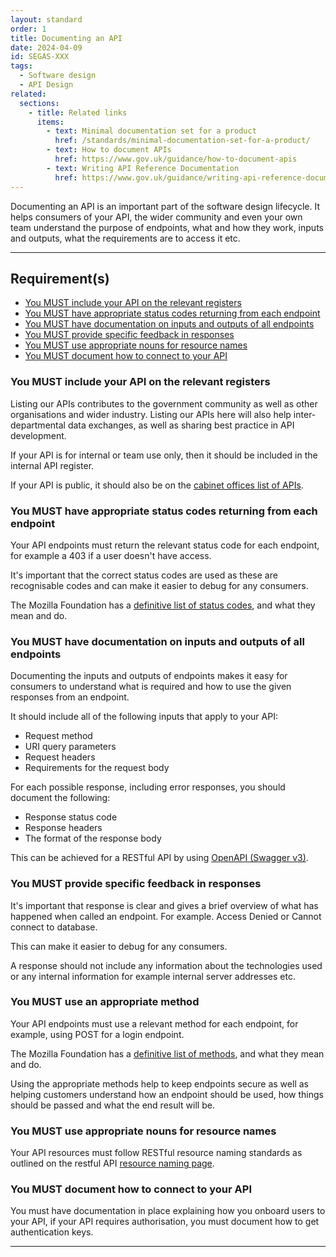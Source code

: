 ```yaml
---
layout: standard
order: 1
title: Documenting an API
date: 2024-04-09
id: SEGAS-XXX
tags:
  - Software design
  - API Design
related:
  sections:
    - title: Related links
      items:
        - text: Minimal documentation set for a product
          href: /standards/minimal-documentation-set-for-a-product/
        - text: How to document APIs
          href: https://www.gov.uk/guidance/how-to-document-apis
        - text: Writing API Reference Documentation
          href: https://www.gov.uk/guidance/writing-api-reference-documentation
---
```


Documenting an API is an important part of the software design lifecycle. It helps consumers of your API, the wider community and even your own team understand the purpose of endpoints, what and how they work, inputs and outputs, what the requirements are to access it etc.

---

## Requirement(s)

- [You MUST include your API on the relevant registers](#you-must-include-your-api-on-the-relevant-registers)
- [You MUST have appropriate status codes returning from each endpoint](#you-must-have-appropriate-status-codes-returning-from-each-endpoint)
- [You MUST have documentation on inputs and outputs of all endpoints](#you-must-have-documentation-on-inputs-and-outputs-of-all-endpoints)
- [You MUST provide specific feedback in responses](#you-must-provide-specific-feedback-in-responses)
- [You MUST use appropriate nouns for resource names](#you-must-use-appropriate-nouns-for-resource-names)
- [You MUST document how to connect to your API](#you-must-document-how-to-connect-to-your-api)

### You MUST include your API on the relevant registers

Listing our APIs contributes to the government community as well as other organisations and wider industry. Listing our APIs here will also help inter-departmental data exchanges, as well as sharing best practice in API development.

If your API is for internal or team use only, then it should be included in the internal API register.

If your API is public, it should also be on the [cabinet offices list of APIs](https://www.api.gov.uk/ho/#home-office).

### You MUST have appropriate status codes returning from each endpoint 

Your API endpoints must return the relevant status code for each endpoint, for example a 403 if a user doesn't have access.

It's important that the correct status codes are used as these are recognisable codes and can make it easier to debug for any consumers.

The Mozilla Foundation has a [definitive list of status codes](https://developer.mozilla.org/en-US/docs/Web/HTTP/Status), and what they mean and do.

### You MUST have documentation on inputs and outputs of all endpoints

Documenting the inputs and outputs of endpoints makes it easy for consumers to understand what is required and how to use the given responses from an endpoint. 

It should include all of the following inputs that apply to your API:

- Request method
- URI query parameters
- Request headers
- Requirements for the request body

For each possible response, including error responses, you should document the following:

- Response status code
- Response headers
- The format of the response body

This can be achieved for a RESTful API by using [OpenAPI (Swagger v3)](https://www.openapis.org/what-is-openapi).

### You MUST provide specific feedback in responses

It's important that response is clear and gives a brief overview of what has happened when called an endpoint. For example. Access Denied or Cannot connect to database.

This can make it easier to debug for any consumers.

A response should not include any information about the technologies used or any internal information for example internal server addresses etc.

### You MUST use an appropriate method

Your API endpoints must use a relevant method for each endpoint, for example, using POST for a login endpoint.

The Mozilla Foundation has a [definitive list of methods](https://developer.mozilla.org/en-US/docs/Web/HTTP/Methods), and what they mean and do.

Using the appropriate methods help to keep endpoints secure as well as helping customers understand how an endpoint should be used, how things should be passed and what the end result will be.

### You MUST use appropriate nouns for resource names

Your API resources must follow RESTful resource naming standards as outlined on the restful API [resource naming page](https://restfulapi.net/resource-naming/).

### You MUST document how to connect to your API

You must have documentation in place explaining how you onboard users to your API, if your API requires authorisation, you must document how to get authentication keys.

---
